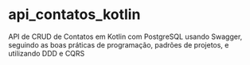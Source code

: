 # api_contatos_kotlin

API de CRUD de Contatos em Kotlin com PostgreSQL usando Swagger, seguindo as boas práticas de programação, padrões de projetos, e utilizando DDD e CQRS